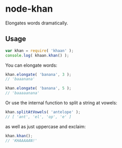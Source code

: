 # node-khan
Elongates words dramatically.

## Usage
```js
var khan = require( 'khaan' );
console.log( khaan.khan() );
```

You can elongate words:
```js
khan.elongate( 'banana', 3 );
// 'baaanana'

khan.elongate( 'banana', 5 );
// 'baaaaanana'
```

Or use the internal function to split a string at vowels:
```js
khan.splitAtVowels( 'antelope' );
// [ 'ant', 'el', 'op', 'e' ]
```

as well as just uppercase and exclaim:
```js
khan.khan();
// 'KHAAAAAN!'
```
